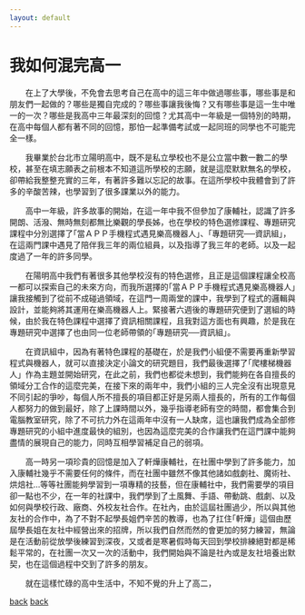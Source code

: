 ```yaml
---
layout: default
---
```


# 我如何混完高一

　　在上了大學後，不免會去思考自己在高中的這三年中做過哪些事，哪些事是和朋友們一起做的？哪些是獨自完成的？哪些事讓我後悔？又有哪些事是這一生中唯一的一次？哪些是我高中三年最深刻的回憶？尤其高中一年級是一個特別的時期，在高中每個人都有著不同的回憶，那怕一起準備考試或一起同班的同學也不可能完全一樣。  
  
　　我畢業於台北市立陽明高中，既不是私立學校也不是公立當中數一數二的學校，甚至在填志願表之前根本不知道這所學校的志願，就是這麼默默無名的學校，卻帶給我整整充實的三年，有著許多難以忘記的故事。在這所學校中我體會到了許多的辛酸苦辣，也學習到了很多課業以外的能力。  
  
　　高中一年級，許多故事的開始，在這一年中我不但參加了康輔社，認識了許多開朗、活潑、無時無刻都無比樂觀的學長姊，也在學校的特色選修課程、專題研究課程中分別選擇了｢當ＡＰＰ手機程式遇見樂高機器人」、｢專題研究──資訊組」，在這兩門課中遇見了陪伴我三年的兩位組員，以及指導了我三年的老師。以及一起度過了一年的許多同學。  
  
　　在陽明高中我們有著很多其他學校沒有的特色選修，且正是這個課程讓全校高一都可以探索自己的未來方向，而我所選擇的｢當ＡＰＰ手機程式遇見樂高機器人」讓我接觸到了從前不成碰過領域，在這門一周兩堂的課中，我學到了程式的邏輯與設計，並能夠將其運用在樂高機器人上。緊接著六週後的專題研究便到了選組的時候，由於我在特色課程中選擇了資訊相關課程，且我對這方面也有興趣，於是我在專題研究中選擇了也由同一位老師帶領的｢專題研究──資訊組」。  
  
　　在資訊組中，因為有著特色課程的基礎在，於是我們小組便不需要再重新學習程式與機器人，就可以直接決定小論文的研究題目，我們最後選擇了｢爬樓梯機器人」作為主題並開始研究，在此之前，我們也都從未想到，我們能夠在各自擅長的領域分工合作的這麼完美，在接下來的兩年中，我們小組的三人完全沒有出現意見不同引起的爭吵，每個人所不擅長的項目都正好是另兩人擅長的，所有的工作每個人都努力的做到最好，除了上課時間以外，幾乎指導老師有空的時間，都會集合到電腦教室研究，除了不可抗力外在這兩年中沒有一人缺席，這也讓我們成為全部修專題研究的小組中進度最快的組別，也因為這麼完美的合作讓我們在這門課中能夠盡情的展現自己的能力，同時互相學習補足自己的弱項。  
  
　　高一時另一項珍貴的回憶是加入了軒燁康輔社，在社團中學到了許多能力，加入康輔社幾乎不需要任何的條件，而在社團中雖然不像其他諸如戲劇社、魔術社、烘焙社…等等社團能夠學習到一項專精的技藝，但在康輔社中，我們需要學的項目卻一點也不少，在一年的社課中，我們學到了土風舞、手語、帶動跳、戲劇、以及如何與學校行政、廠商、外校友社合作。在社內，由於這屆社團過少，所以與其他友社的合作中，為了不對不起學長姐們辛苦的教導，也為了扛住｢軒燁」這個由歷屆學長姐在友社中經營出來的招牌，所以我們自然而然的會更加的努力練習，無論是在活動前從放學後練習到深夜，又或者是寒暑假時每天回到學校排練絕對都是稀鬆平常的，在社團一次又一次的活動中，我們開始與不論是社內或是友社培養出默契，也在這個過程中交到了許多的朋友。  
  
　　就在這樣忙碌的高中生活中，不知不覺的升上了高二，

[back](./index.html)
[back](./)
